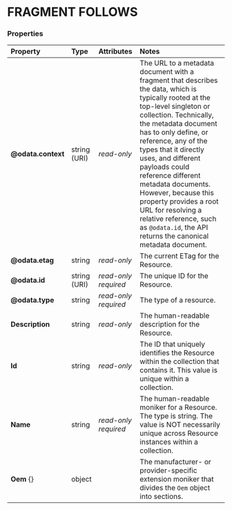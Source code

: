# FRAGMENT FOLLOWS



### Properties

|Property     |Type     |Attributes   |Notes     |
| :--- | :--- | :--- | :--------------------- |
| **@odata.context** | string<br>(URI) | *read-only* | The URL to a metadata document with a fragment that describes the data, which is typically rooted at the top-level singleton or collection.  Technically, the metadata document has to only define, or reference, any of the types that it directly uses, and different payloads could reference different metadata documents. However, because this property provides a root URL for resolving a relative reference, such as `@odata.id`, the API returns the canonical metadata document. |
| **@odata.etag** | string | *read-only* | The current ETag for the Resource. |
| **@odata.id** | string<br>(URI) | *read-only required* | The unique ID for the Resource. |
| **@odata.type** | string | *read-only required* | The type of a resource. |
| **Description** | string | *read-only* | The human-readable description for the Resource. |
| **Id** | string | *read-only* | The ID that uniquely identifies the Resource within the collection that contains it.  This value is unique within a collection. |
| **Name** | string | *read-only required* | The human-readable moniker for a Resource.  The type is string.  The value is NOT necessarily unique across Resource instances within a collection. |
| **Oem** {} | object |  | The manufacturer- or provider-specific extension moniker that divides the `Oem` object into sections. |

